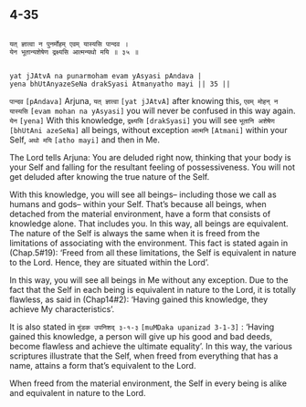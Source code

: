 ## 4-35


```shloka-sa

यत् ज्ञात्वा न पुनर्मोहम् एवम् यास्यसि पान्दव ।
येन भूतान्यशेषेण द्रक्ष्यसि आत्मन्यथो मयि ॥ ३५ ॥

```
```shloka-sa-hk

yat jJAtvA na punarmoham evam yAsyasi pAndava |
yena bhUtAnyazeSeNa drakSyasi Atmanyatho mayi || 35 ||

```
`पान्दव` `[pAndava]` Arjuna, `यत् ज्ञात्वा` `[yat jJAtvA]` after knowing this, `एवम् मोहन् न यास्यसि` `[evam mohan na yAsyasi]` you will never be confused in this way again. `येन` `[yena]` With this knowledge, `द्रक्ष्यसि` `[drakSyasi]` you will see `भूतानि अशेषेण` `[bhUtAni azeSeNa]` all beings, without exception `आत्मनि` `[Atmani]` within your Self, `अथो मयि` `[atho mayi]` and then in Me.

The Lord tells Arjuna: You are deluded right now, thinking that your body is your Self and falling for the resultant feeling of possessiveness. You will not get deluded after knowing the true nature of the Self.

With this knowledge, you will see all beings– including those we call as humans and gods– within your Self. That’s because all beings, when detached from the material environment, have a form that consists of knowledge alone. That includes you. In this way, all beings are equivalent. The nature of the Self is always the same when it is freed from the limitations of associating with the environment. This fact is stated again in (Chap.5#19): ‘Freed from all these limitations, the Self is equivalent in nature to the Lord. Hence, they are situated within the Lord’.

In this way, you will see all beings in Me without any exception. Due to the fact that the Self in each being is equivalent in nature to the Lord, it is totally flawless, as said in (Chap14#2): ‘Having gained this knowledge, they achieve My characteristics’.

It is also stated in 
`मुंडक उपनिशद् ३-१-३` `[muMDaka upanizad 3-1-3]` :
 ‘Having gained this knowledge, a person will give up his good and bad deeds, become flawless and achieve the ultimate equality’. In this way, the various scriptures illustrate that the Self, when freed from everything that has a name, attains a form that’s equivalent to the Lord.

When freed from the material environment, the Self in every being is alike and equivalent in nature to the Lord.


